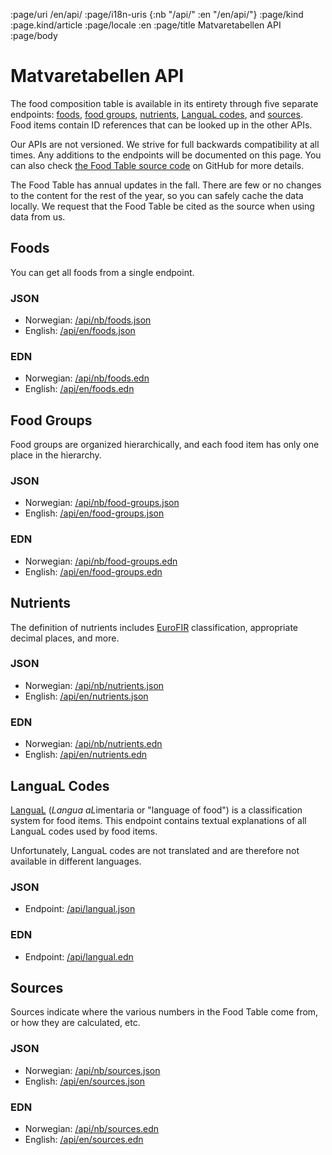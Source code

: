 :page/uri /en/api/
:page/i18n-uris {:nb "/api/" :en "/en/api/"}
:page/kind :page.kind/article
:page/locale :en
:page/title Matvaretabellen API
:page/body

# Matvaretabellen API

The food composition table is available in its entirety through five separate
endpoints: [foods](#foods), [food groups](#food-groups),
[nutrients](#nutrients), [LanguaL codes](#langual), and [sources](#sources).
Food items contain ID references that can be looked up in the other APIs.

Our APIs are not versioned. We strive for full backwards compatibility at all
times. Any additions to the endpoints will be documented on this page. You can
also check [the Food Table source
code](https://github.com/mattilsynet/matvaretabellen-deux) on GitHub for more
details.

The Food Table has annual updates in the fall. There are few or no changes to
the content for the rest of the year, so you can safely cache the data locally.
We request that the Food Table be cited as the source when using data from us.

<a id="foods"></a>
## Foods

You can get all foods from a single endpoint.

### JSON

- Norwegian: [/api/nb/foods.json](/api/nb/foods.json)
- English: [/api/en/foods.json](/api/en/foods.json)

### EDN

- Norwegian: [/api/nb/foods.edn](/api/nb/foods.edn)
- English: [/api/en/foods.edn](/api/en/foods.edn)

<a id="food-groups"></a>
## Food Groups

Food groups are organized hierarchically, and each food item has only one place
in the hierarchy.

### JSON

- Norwegian: [/api/nb/food-groups.json](/api/nb/food-groups.json)
- English: [/api/en/food-groups.json](/api/en/food-groups.json)

### EDN

- Norwegian: [/api/nb/food-groups.edn](/api/nb/food-groups.edn)
- English: [/api/en/food-groups.edn](/api/en/food-groups.edn)

<a id="nutrients"></a>
## Nutrients

The definition of nutrients includes [EuroFIR](https://www.eurofir.org/)
classification, appropriate decimal places, and more.

### JSON

- Norwegian: [/api/nb/nutrients.json](/api/nb/nutrients.json)
- English: [/api/en/nutrients.json](/api/en/nutrients.json)

### EDN

- Norwegian: [/api/nb/nutrients.edn](/api/nb/nutrients.edn)
- English: [/api/en/nutrients.edn](/api/en/nutrients.edn)

<a id="langual"></a>
## LanguaL Codes

[LanguaL](https://www.langual.org/default.asp) (*Langua aL*imentaria or
"language of food") is a classification system for food items. This endpoint
contains textual explanations of all LanguaL codes used by food items.

Unfortunately, LanguaL codes are not translated and are therefore not available
in different languages.

### JSON

- Endpoint: [/api/langual.json](/api/langual.json)

### EDN

- Endpoint: [/api/langual.edn](/api/langual.edn)

<a id="sources"></a>
## Sources

Sources indicate where the various numbers in the Food Table come from,
or how they are calculated, etc.

### JSON

- Norwegian: [/api/nb/sources.json](/api/nb/sources.json)
- English: [/api/en/sources.json](/api/en/sources.json)

### EDN

- Norwegian: [/api/nb/sources.edn](/api/nb/sources.edn)
- English: [/api/en/sources.edn](/api/en/sources.edn)
